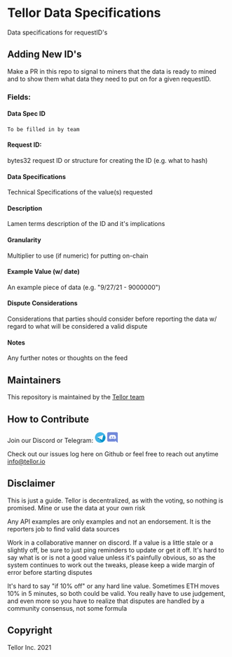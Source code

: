 # Tellor Data Specifications

Data specifications for requestID's

## Adding New ID's

Make a PR in this repo to signal to miners that the data is ready to mined and to show them what data they need to put on for a given requestID. 

### Fields:

#### Data Spec ID

    To be filled in by team

#### Request ID: 

bytes32 request ID or structure for creating the ID (e.g. what to hash)


#### Data Specifications

Technical Specifications of the value(s) requested


#### Description

Lamen terms description of the ID and it's implications


#### Granularity

Multiplier to use (if numeric) for putting on-chain


#### Example Value (w/ date)

An example piece of data (e.g. "9/27/21 - 9000000")

#### Dispute Considerations

Considerations that parties should consider before reporting the data w/ regard to what will be considered a valid dispute

#### Notes

Any further notes or thoughts on the feed


## Maintainers <a name="maintainers"> </a> 
This repository is maintained by the [Tellor team](https://github.com/orgs/tellor-io/people)


## How to Contribute<a name="how2contribute"> </a>  
Join our Discord or Telegram:
[<img src="./public/telegram.png" width="24" height="24">](https://t.me/tellor)
[<img src="./public/discord.png" width="24" height="24">](https://discord.gg/g99vE5Hb)

Check out our issues log here on Github or feel free to reach out anytime [info@tellor.io](mailto:info@tellor.io)


## Disclaimer  

This is just a guide.  Tellor is decentralized, as with the voting, so nothing is promised.  Mine or use the data at your own risk

Any API examples are only examples and not an endorsement.  It is the reporters job to find valid data sources

Work in a collaborative manner on discord.  If a value is a little stale or a slightly off, be sure to just ping reminders to update or get it off.  It's hard to say what is or is not a good value unless it's painfully obvious, so as the system continues to work out the tweaks, please keep a wide margin of error before starting disputes


It's hard to say "if 10% off" or any hard line value.  Sometimes ETH moves 10% in 5 minutes, so both could be valid.  You really have to use judgement, and even more so you have to realize that disputes are handled by a community consensus, not some formula


## Copyright

Tellor Inc. 2021